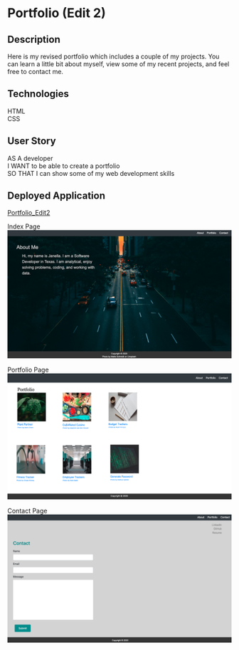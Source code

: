 # Portfolio (Edit 2)

## Description
Here is my revised portfolio which includes a couple of my projects. You can learn a little bit about myself, view some of my recent projects, and feel free to contact me.

## Technologies
HTML<br>
CSS<br>

## User Story
AS A developer<br>
I WANT to be able to create a portfolio<br>
SO THAT I can show some of my web development skills

## Deployed Application

[Portfolio_Edit2](https://jaesenix.github.io/Portfolio-Edit-1/)

Index Page
![Index Page](./images/index.png)


Portfolio Page
![Portfolio Page](./images/portfolio.png)


Contact Page
![Contact Page](./images/contact.png)


